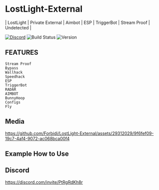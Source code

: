 # LostLight-External
| LostLight | Private External |  Aimbot | ESP | TriggerBot | Stream Proof | Undetected |

[![Discord](https://img.shields.io/discord/972965077496000552)](https://discord.gg/PtRgRdKh8r)
![Build Status](https://img.shields.io/badge/build-passing-brightgreen.svg)
![Version](https://img.shields.io/badge/version-1.0-blue.svg)

## FEATURES
```fix
Stream Proof
Bypass
Wallhack
Speedhack
ESP
TriggerBot
RADAR
AIMBOT
BunnyHoop
Configs
Fly
```

## Media


https://github.com/Forbidi/LostLight-External/assets/29312029/9f6fef09-19c7-4af4-9072-ac068bca00f4



## Example How to Use


## Discord
https://discord.com/invite/PtRgRdKh8r

